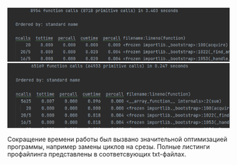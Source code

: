![Оригинальный файл](https://github.com/AlexFaernon/Pavlenko_AT-16/blob/main/profiling_result_old.png)
![Файл с правками](https://github.com/AlexFaernon/Pavlenko_AT-16/blob/main/profiling_result.png)

Сокращение времени работы был вызвано значительной оптимизацией программы, например замены циклов на срезы.
Полные листинги профайлинга представлены в соответсвующих txt-файлах.

